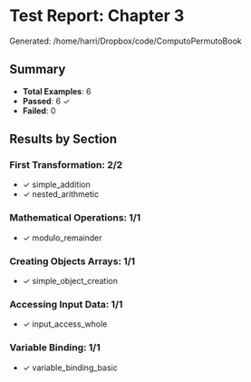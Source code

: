 # Test Report: Chapter 3

Generated: /home/harri/Dropbox/code/ComputoPermutoBook

## Summary

- **Total Examples**: 6
- **Passed**: 6 ✓
- **Failed**: 0 

## Results by Section

### First Transformation: 2/2

- ✓ simple_addition
- ✓ nested_arithmetic

### Mathematical Operations: 1/1

- ✓ modulo_remainder

### Creating Objects Arrays: 1/1

- ✓ simple_object_creation

### Accessing Input Data: 1/1

- ✓ input_access_whole

### Variable Binding: 1/1

- ✓ variable_binding_basic

